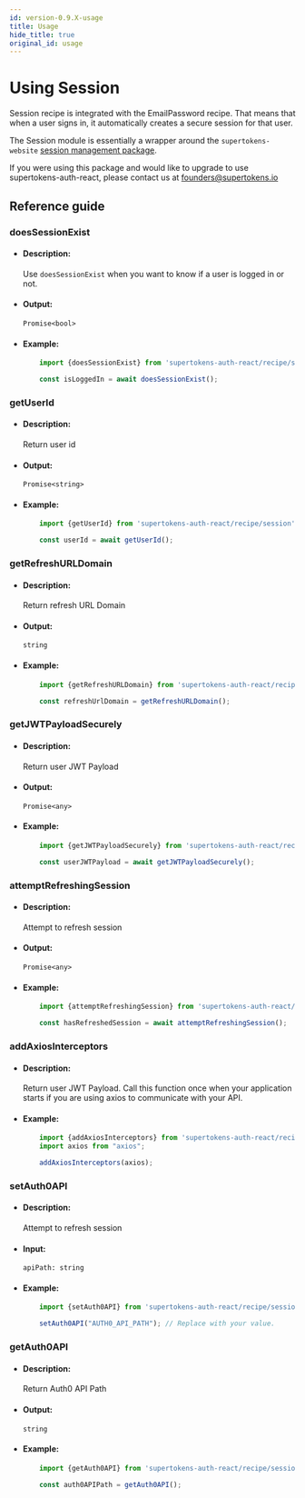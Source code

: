 ```yaml
---
id: version-0.9.X-usage
title: Usage
hide_title: true
original_id: usage
---
```


# Using Session

Session recipe is integrated with the EmailPassword recipe. That means that when a user signs in, it automatically creates a secure session for that user.

The Session module is essentially a wrapper around the `supertokens-website` [session management package](/docs/website/installation).

If you were using this package and would like to upgrade to use supertokens-auth-react, please contact us at [founders@supertokens.io](mailto:founders@supertokens.io)


## Reference guide


### doesSessionExist

- #### Description:

    Use `doesSessionExist` when you want to know if a user is logged in or not.

- #### Output:

    `Promise<bool>`

- #### Example:

    ```js
        import {doesSessionExist} from 'supertokens-auth-react/recipe/session';

        const isLoggedIn = await doesSessionExist();
    ```


### getUserId

- #### Description:

    Return user id

- #### Output:

    `Promise<string>`

- #### Example:

    ```js
        import {getUserId} from 'supertokens-auth-react/recipe/session';

        const userId = await getUserId();
    ```



### getRefreshURLDomain

- #### Description:

    Return refresh URL Domain

- #### Output:

    `string`

- #### Example:

    ```js
        import {getRefreshURLDomain} from 'supertokens-auth-react/recipe/session';

        const refreshUrlDomain = getRefreshURLDomain();
    ```

### getJWTPayloadSecurely

- #### Description:

    Return user JWT Payload

- #### Output:

    `Promise<any>`

- #### Example:

    ```js
        import {getJWTPayloadSecurely} from 'supertokens-auth-react/recipe/session';

        const userJWTPayload = await getJWTPayloadSecurely();
    ```

### attemptRefreshingSession

- #### Description:

    Attempt to refresh session

- #### Output:

    `Promise<any>`

- #### Example:

    ```js
        import {attemptRefreshingSession} from 'supertokens-auth-react/recipe/session';

        const hasRefreshedSession = await attemptRefreshingSession();
    ```



### addAxiosInterceptors

- #### Description:

    Return user JWT Payload. Call this function once when your application starts if you are using axios to communicate with your API.

- #### Example:

    ```js
        import {addAxiosInterceptors} from 'supertokens-auth-react/recipe/session';
        import axios from "axios";

        addAxiosInterceptors(axios);
    ```

### setAuth0API

- #### Description:

    Attempt to refresh session

- #### Input:

    `apiPath: string`

- #### Example:

    ```js
        import {setAuth0API} from 'supertokens-auth-react/recipe/session';

        setAuth0API("AUTH0_API_PATH"); // Replace with your value.
    ```


### getAuth0API

- #### Description:

    Return Auth0 API Path

- #### Output:

    `string`

- #### Example:

    ```js
        import {getAuth0API} from 'supertokens-auth-react/recipe/session';

        const auth0APIPath = getAuth0API();
    ```